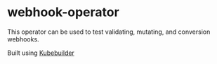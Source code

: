 # webhook-operator

This operator can be used to test validating, mutating, and conversion webhooks.

Built using [Kubebuilder](https://book.kubebuilder.io/)

